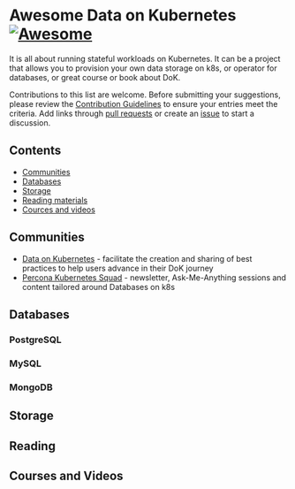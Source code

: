 # Awesome Data on Kubernetes [![Awesome](https://cdn.rawgit.com/sindresorhus/awesome/d7305f38d29fed78fa85652e3a63e154dd8e8829/media/badge.svg)](https://github.com/sindresorhus/awesome)
It is all about running stateful workloads on Kubernetes. It can be a project that allows you to provision your own data storage on k8s, or operator for databases, or great course or book about DoK.

Contributions to this list are welcome. Before submitting your suggestions, please review the [Contribution Guidelines](CONTRIBUTING.md) to ensure your entries meet the criteria. Add links through [pull requests](https://github.com/spron-in/awesome-dok/pulls) or create an [issue](https://github.com/spron-in/awesome-dok/issues) to start a discussion.

## Contents

- [Communities](#communities)
- [Databases](#databases)
- [Storage](#storage)
- [Reading materials](#reading)
- [Cources and videos](#courses-and-videos)

## Communities

* [Data on Kubernetes](https://dok.community/) - facilitate the creation and sharing of best practices to help users advance in their DoK journey
* [Percona Kubernetes Squad](https://percona.com/k8s) - newsletter, Ask-Me-Anything sessions and content tailored around Databases on k8s

## Databases

### PostgreSQL

### MySQL

### MongoDB

## Storage

## Reading

### 

## Courses and Videos
